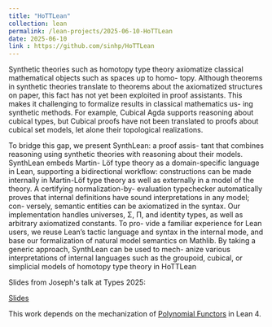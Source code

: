 ```yaml
---
title: "HoTTLean"
collection: lean
permalink: /lean-projects/2025-06-10-HoTTLean
date: 2025-06-10
link : https://github.com/sinhp/HoTTLean
---
```


Synthetic theories such as homotopy type theory axiomatize classical mathematical objects such as spaces up to homo- topy. Although theorems in synthetic theories translate to theorems about the axiomatized structures on paper, this fact has not yet been exploited in proof assistants. This makes it challenging to formalize results in classical mathematics us- ing synthetic methods. For example, Cubical Agda supports reasoning about cubical types, but Cubical proofs have not been translated to proofs about cubical set models, let alone their topological realizations.

To bridge this gap, we present SynthLean: a proof assis- tant that combines reasoning using synthetic theories with reasoning about their models. SynthLean embeds Martin- Löf type theory as a domain-specific language in Lean, supporting a bidirectional workflow: constructions can be made internally in Martin-Löf type theory as well as externally in a model of the theory. A certifying normalization-by- evaluation typechecker automatically proves that internal definitions have sound interpretations in any model; con- versely, semantic entities can be axiomatized in the syntax. Our implementation handles universes, Σ, Π, and identity types, as well as arbitrary axiomatized constants. To pro- vide a familiar experience for Lean users, we reuse Lean’s tactic language and syntax in the internal mode, and base our formalization of natural model semantics on Mathlib. By taking a generic approach, SynthLean can be used to mech- anize various interpretations of internal languages such as the groupoid, cubical, or simplicial models of homotopy type theory in HoTTLean

Slides from Joseph's talk at Types 2025:

[Slides](https://msp.cis.strath.ac.uk/types2025/slides/TYPES2025-slides25.pdf)

This work depends on the mechanization of [Polynomial Functors](https://sinhp.github.io/Poly/) in Lean 4. 